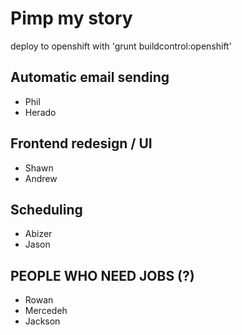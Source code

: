 # Pimp my story

deploy to openshift with 'grunt buildcontrol:openshift'


## Automatic email sending
- Phil
- Herado

## Frontend redesign / UI
- Shawn
- Andrew

## Scheduling
- Abizer
- Jason

## PEOPLE WHO NEED JOBS (?)
- Rowan
- Mercedeh
- Jackson
